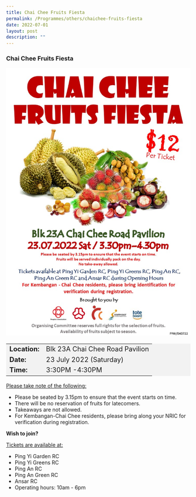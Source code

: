 ```yaml
---
title: Chai Chee Fruits Fiesta
permalink: /Programmes/others/chaichee-fruits-fiesta
date: 2022-07-01
layout: post
description: ""
---
```

### Chai Chee Fruits Fiesta ###

<img style="width:600px; height:auto" src="/images/Programmes%20(July%202022)/chaichee_fruits_fiesta.jpeg">

<table  style="font-size:130%; background-color:#f2f2f2">
	<tbody>
		<tr>
			 <td><b>Location:</b></td><td>Blk 23A Chai Chee Road Pavilion</td>
		</tr>
		<tr>
		 <td><b>Date:</b> </td><td>23 July 2022 (Saturday)</td>
		</tr>
		<tr>
			<td> <b>Time:</b> </td><td>3:30PM -4:30PM</td>
		</tr>
	</tbody>
</table>

<u>Please take note of the following:</u>

<ul>
	<li>Please be seated by 3.15pm to ensure that the event starts on time.</li>
	<li>There will be no reservation of fruits for latecomers.</li>
	<li>Takeaways are not allowed.</li>
	<li>For Kembangan-Chai Chee residents, please bring along your NRIC for verification during registration.</li>
</ul>

<b>Wish to join?</b>

<u>Tickets are available at:</u>
<ul>
	<li>Ping Yi Garden RC</li>
	<li>Ping Yi Greens RC</li>
	<li>Ping An RC</li>
	<li>Ping An Green RC</li>
	<li>Ansar RC</li>
	<li>Operating hours: 10am - 6pm
</ul>